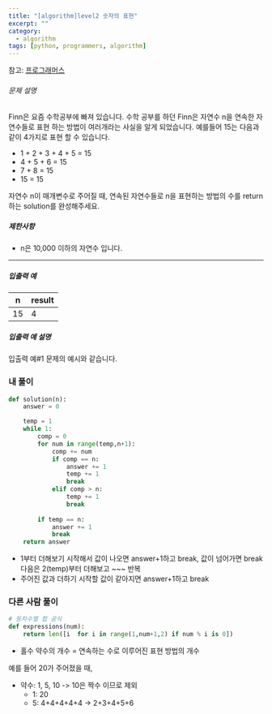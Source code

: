 ```yaml
---
title: "[algorithm]level2 숫자의 표현"
excerpt: ""
category:
  - algorithm
tags: [python, programmers, algorithm]
---
```


참고: [프로그래머스](https://programmers.co.kr/learn/courses/30/lessons/12924)

###### 문제 설명

Finn은 요즘 수학공부에 빠져 있습니다. 수학 공부를 하던 Finn은 자연수 n을 연속한 자연수들로 표현 하는 방법이 여러개라는 사실을 알게 되었습니다. 예를들어 15는 다음과 같이 4가지로 표현 할 수 있습니다.

- 1 + 2 + 3 + 4 + 5 = 15
- 4 + 5 + 6 = 15
- 7 + 8 = 15
- 15 = 15

자연수 n이 매개변수로 주어질 때, 연속된 자연수들로 n을 표현하는 방법의 수를 return하는 solution를 완성해주세요.

##### 제한사항

- n은 10,000 이하의 자연수 입니다.

------

##### 입출력 예

| n    | result |
| ---- | ------ |
| 15   | 4      |

##### 입출력 예 설명

입출력 예#1
문제의 예시와 같습니다.





### 내 풀이

```python
def solution(n):
    answer = 0

    temp = 1
    while 1:
        comp = 0
        for num in range(temp,n+1):
            comp += num
            if comp == n:
                answer += 1
                temp += 1
                break
            elif comp > n:
                temp += 1
                break
        
        if temp == n:
            answer += 1
            break
    return answer
```

- 1부터 더해보기 시작해서 값이 나오면 answer+1하고 break, 값이 넘어가면 break 다음은 2(temp)부터 더해보고 ~~~ 반복
- 주어진 값과 더하기 시작할 값이 같아지면 answer+1하고 break



### 다른 사람 풀이

```python
# 등차수열 합 공식
def expressions(num):
    return len([i  for i in range(1,num+1,2) if num % i is 0])
```

- 홀수 약수의 개수 = 연속하는 수로 이루어진 표현 방법의 개수

예를 들어 20가 주어졌을 때,

- 약수: 1, 5, 10 -> 10은 짝수 이므로 제외
  - 1: 20
  - 5: 4+4+4+4+4 -> 2+3+4+5+6

